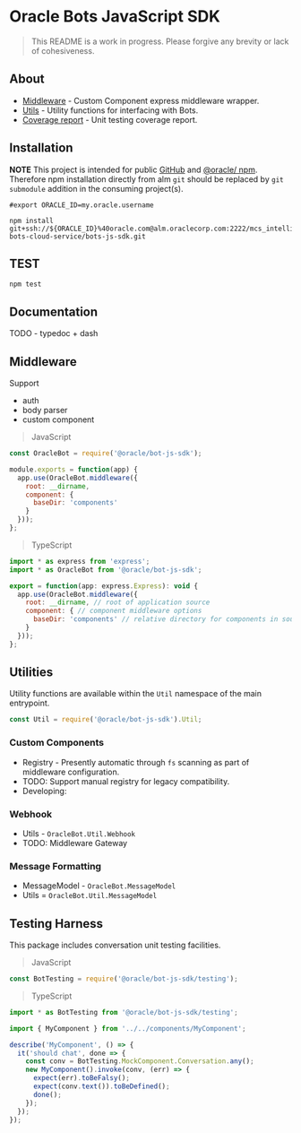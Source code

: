 # Oracle Bots JavaScript SDK

> This README is a work in progress. Please forgive any brevity or lack of cohesiveness.

## About

- [Middleware](#middleware) - Custom Component express middleware wrapper.
- [Utils](#utilities) - Utility functions for interfacing with Bots.
- [Coverage report](./COVERAGE.md) - Unit testing coverage report.

## Installation

**NOTE** This project is intended for public [GitHub](https://github.com/oracle/) and 
[@oracle/ npm](https://www.npmjs.com/org/oracle). Therefore npm installation directly from
alm `git` should be replaced by `git submodule` addition in the consuming project(s).

```shell
#export ORACLE_ID=my.oracle.username

npm install git+ssh://${ORACLE_ID}%40oracle.com@alm.oraclecorp.com:2222/mcs_intelligent-bots-cloud-service/bots-js-sdk.git
```

## TEST

`npm test`

## Documentation

TODO - typedoc + dash

## Middleware

Support

- auth
- body parser
- custom component

> JavaScript

```javascript
const OracleBot = require('@oracle/bot-js-sdk');

module.exports = function(app) {
  app.use(OracleBot.middleware({
    root: __dirname,
    component: {
      baseDir: 'components'
    }
  }));
};
```

> TypeScript

```javascript
import * as express from 'express';
import * as OracleBot from '@oracle/bot-js-sdk';

export = function(app: express.Express): void {
  app.use(OracleBot.middleware({
    root: __dirname, // root of application source
    component: { // component middleware options
      baseDir: 'components' // relative directory for components in source
    }
  }));
};
```

## Utilities

Utility functions are available within the `Util` namespace of the main entrypoint. 

```javascript
const Util = require('@oracle/bot-js-sdk').Util;
```

### Custom Components

- Registry - Presently automatic through `fs` scanning as part of middleware configuration.
- TODO: Support manual registry for legacy compatibility.
- Developing:

### Webhook

- Utils - `OracleBot.Util.Webhook`
- TODO: Middleware Gateway

### Message Formatting

- MessageModel - `OracleBot.MessageModel`
- Utils = `OracleBot.Util.MessageModel`

## Testing Harness

This package includes conversation unit testing facilities. 

> JavaScript

```javascript
const BotTesting = require('@oracle/bot-js-sdk/testing');
```

> TypeScript

```javascript
import * as BotTesting from '@oracle/bot-js-sdk/testing';

import { MyComponent } from '../../components/MyComponent';

describe('MyComponent', () => {
  it('should chat', done => {
    const conv = BotTesting.MockComponent.Conversation.any();
    new MyComponent().invoke(conv, (err) => {
      expect(err).toBeFalsy();
      expect(conv.text()).toBeDefined();
      done();
    });
  });
});
```
